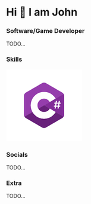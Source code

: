 # Hi 👋 I am John
### Software/Game Developer

TODO...

### Skills
![C#](./Images/CSharp.png)

### Socials
TODO...

### Extra
TODO...

<!--
**JohnKooo/JohnKooo** is a ✨ _special_ ✨ repository because its `README.md` (this file) appears on your GitHub profile.

Here are some ideas to get you started:

- 🔭 I’m currently working on ...
- 🌱 I’m currently learning ...
- 👯 I’m looking to collaborate on ...
- 🤔 I’m looking for help with ...
- 💬 Ask me about ...
- 📫 How to reach me: ...
- 😄 Pronouns: ...
- ⚡ Fun fact: ...
-->
